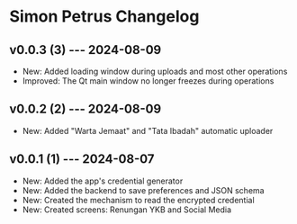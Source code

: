 # Simon Petrus Changelog

## v0.0.3 (3) --- 2024-08-09

- New: Added loading window during uploads and most other operations
- Improved: The Qt main window no longer freezes during operations

## v0.0.2 (2) --- 2024-08-09

- New: Added "Warta Jemaat" and "Tata Ibadah" automatic uploader

## v0.0.1 (1) --- 2024-08-07

- New: Added the app's credential generator
- New: Added the backend to save preferences and JSON schema
- New: Created the mechanism to read the encrypted credential
- New: Created screens: Renungan YKB and Social Media
